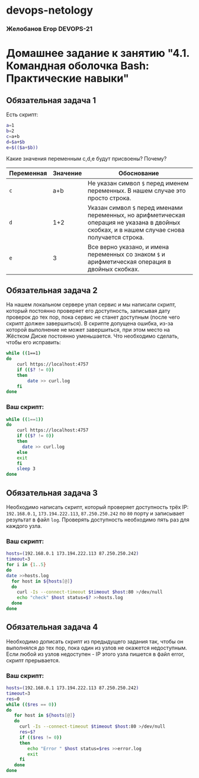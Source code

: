 # devops-netology
### Желобанов Егор DEVOPS-21
 
# Домашнее задание к занятию "4.1. Командная оболочка Bash: Практические навыки"

## Обязательная задача 1

Есть скрипт:
```bash
a=1
b=2
c=a+b
d=$a+$b
e=$(($a+$b))
```

Какие значения переменным c,d,e будут присвоены? Почему?

| Переменная  | Значение | Обоснование                                                                                                                                    |
| ------------- |----------|------------------------------------------------------------------------------------------------------------------------------------------------|
| `c`  | a+b      | Не указан символ `$` перед именем переменных. В нашем случае это просто строка.                                                                |
| `d`  | 1+2      | Указан символ `$` перед именами переменных, но арифметическая операция не указана в двойных скобках, и в нашем случае снова получается строка. |
| `e`  | 3        | Все верно указано, и имена переменных со знаком `$` и арифметическая операция в двойных скобках.                                               |


## Обязательная задача 2
На нашем локальном сервере упал сервис и мы написали скрипт, который постоянно проверяет его доступность, записывая дату проверок до тех пор, пока сервис не станет доступным (после чего скрипт должен завершиться). В скрипте допущена ошибка, из-за которой выполнение не может завершиться, при этом место на Жёстком Диске постоянно уменьшается. Что необходимо сделать, чтобы его исправить:
```bash
while ((1==1)
do
	curl https://localhost:4757
	if (($? != 0))
	then
		date >> curl.log
	fi
done
```

### Ваш скрипт:
```bash
while ((1==1))
do
    curl https://localhost:4757
    if (($? != 0))
    then
      date >> curl.log
    else 
    exit 
    fi
    sleep 3
done
```

## Обязательная задача 3
Необходимо написать скрипт, который проверяет доступность трёх IP: `192.168.0.1`, `173.194.222.113`, `87.250.250.242` по `80` порту и записывает результат в файл `log`. Проверять доступность необходимо пять раз для каждого узла.

### Ваш скрипт:
```bash
hosts=(192.168.0.1 173.194.222.113 87.250.250.242)
timeout=3
for i in {1..5}
do
date >>hosts.log
  for host in ${hosts[@]}
  do
    curl -Is --connect-timeout $timeout $host:80 >/dev/null
    echo "check" $host status=$? >>hosts.log
  done
done
```

## Обязательная задача 4
Необходимо дописать скрипт из предыдущего задания так, чтобы он выполнялся до тех пор, пока один из узлов не окажется недоступным. Если любой из узлов недоступен - IP этого узла пишется в файл error, скрипт прерывается.

### Ваш скрипт:
```bash
hosts=(192.168.0.1 173.194.222.113 87.250.250.242)
timeout=3
res=0
while (($res == 0))
do
   for host in ${hosts[@]}
   do
     curl -Is --connect-timeout $timeout $host:80 >/dev/null
     res=$?
     if (($res != 0))
     then
        echo "Error " $host status=$res >>error.log
        exit
     fi
   done
done
```